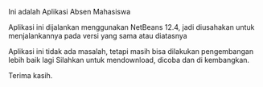 Ini adalah Aplikasi Absen Mahasiswa

Aplikasi ini dijalankan menggunakan NetBeans 12.4, jadi diusahakan untuk menjalankannya pada versi yang sama atau diatasnya

Aplikasi ini tidak ada masalah, tetapi masih bisa dilakukan pengembangan lebih baik lagi
Silahkan untuk mendownload, dicoba dan di kembangkan.

Terima kasih.
